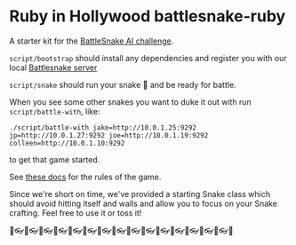 # Ruby in Hollywood battlesnake-ruby

A starter kit for the [BattleSnake AI challenge](https://www.meetup.com/rubyinhollywood/events/nmzckpyxfbcc/).


`script/bootstrap` should install any dependencies and register you with our local [Battlesnake server](http://battlesnake.local)

`script/snake` should run your snake 🐍 and be ready for battle.

When you see some other snakes you want to duke it out with run `script/battle-with`, like:

```shell
./script/battle-with jake=http://10.0.1.25:9292 jp=http://10.0.1.27:9292 joe=http://10.0.1.19:9292 colleen=http://10.0.1.10:9292
```

to get that game started.


See [these docs](https://github.com/sendwithus/battlesnake-server#competitors-guide) for the rules of the game.


Since we're short on time, we've provided a starting Snake class which should avoid hitting itself and walls and allow
you to focus on your Snake crafting. Feel free to use it or toss it!

🥞👓🥞👓🥞👓🥞👓🥞👓🥞👓🥞👓🥞👓🥞👓🥞👓🥞👓🥞👓🥞👓🥞👓🥞👓🥞
